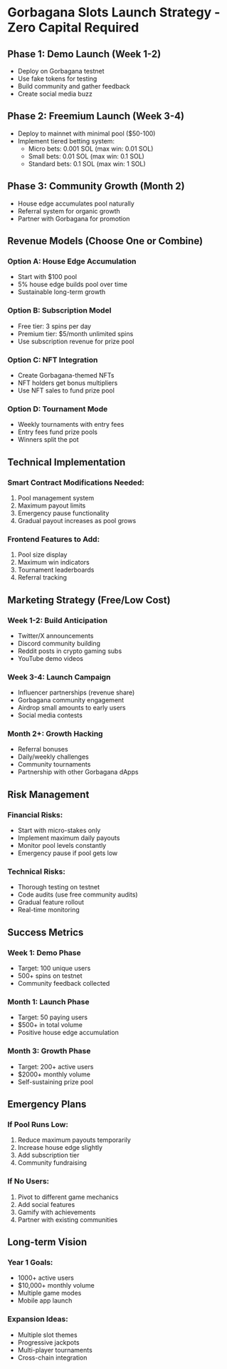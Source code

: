 # Gorbagana Slots Launch Strategy - Zero Capital Required

## Phase 1: Demo Launch (Week 1-2)
- Deploy on Gorbagana testnet
- Use fake tokens for testing
- Build community and gather feedback
- Create social media buzz

## Phase 2: Freemium Launch (Week 3-4)
- Deploy to mainnet with minimal pool ($50-100)
- Implement tiered betting system:
  - Micro bets: 0.001 SOL (max win: 0.01 SOL)
  - Small bets: 0.01 SOL (max win: 0.1 SOL)
  - Standard bets: 0.1 SOL (max win: 1 SOL)

## Phase 3: Community Growth (Month 2)
- House edge accumulates pool naturally
- Referral system for organic growth
- Partner with Gorbagana for promotion

## Revenue Models (Choose One or Combine)

### Option A: House Edge Accumulation
- Start with $100 pool
- 5% house edge builds pool over time
- Sustainable long-term growth

### Option B: Subscription Model
- Free tier: 3 spins per day
- Premium tier: $5/month unlimited spins
- Use subscription revenue for prize pool

### Option C: NFT Integration
- Create Gorbagana-themed NFTs
- NFT holders get bonus multipliers
- Use NFT sales to fund prize pool

### Option D: Tournament Mode
- Weekly tournaments with entry fees
- Entry fees fund prize pools
- Winners split the pot

## Technical Implementation

### Smart Contract Modifications Needed:
1. Pool management system
2. Maximum payout limits
3. Emergency pause functionality
4. Gradual payout increases as pool grows

### Frontend Features to Add:
1. Pool size display
2. Maximum win indicators
3. Tournament leaderboards
4. Referral tracking

## Marketing Strategy (Free/Low Cost)

### Week 1-2: Build Anticipation
- Twitter/X announcements
- Discord community building
- Reddit posts in crypto gaming subs
- YouTube demo videos

### Week 3-4: Launch Campaign
- Influencer partnerships (revenue share)
- Gorbagana community engagement
- Airdrop small amounts to early users
- Social media contests

### Month 2+: Growth Hacking
- Referral bonuses
- Daily/weekly challenges
- Community tournaments
- Partnership with other Gorbagana dApps

## Risk Management

### Financial Risks:
- Start with micro-stakes only
- Implement maximum daily payouts
- Monitor pool levels constantly
- Emergency pause if pool gets low

### Technical Risks:
- Thorough testing on testnet
- Code audits (use free community audits)
- Gradual feature rollout
- Real-time monitoring

## Success Metrics

### Week 1: Demo Phase
- Target: 100 unique users
- 500+ spins on testnet
- Community feedback collected

### Month 1: Launch Phase
- Target: 50 paying users
- $500+ in total volume
- Positive house edge accumulation

### Month 3: Growth Phase
- Target: 200+ active users
- $2000+ monthly volume
- Self-sustaining prize pool

## Emergency Plans

### If Pool Runs Low:
1. Reduce maximum payouts temporarily
2. Increase house edge slightly
3. Add subscription tier
4. Community fundraising

### If No Users:
1. Pivot to different game mechanics
2. Add social features
3. Gamify with achievements
4. Partner with existing communities

## Long-term Vision

### Year 1 Goals:
- 1000+ active users
- $10,000+ monthly volume
- Multiple game modes
- Mobile app launch

### Expansion Ideas:
- Multiple slot themes
- Progressive jackpots
- Multi-player tournaments
- Cross-chain integration